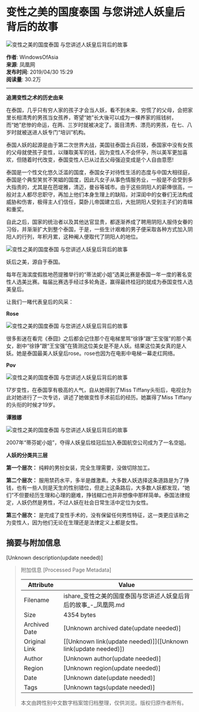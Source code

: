 # 变性之美的国度泰国 与您讲述人妖皇后背后的故事

![变性之美的国度泰国 与您讲述人妖皇后背后的故事](http://e0.ifengimg.com/05/2019/0430/118C2D6AC9845438C01C3EBF239C6A4E86322FB8_size24_w640_h478.jpeg)

**作者**: WindowsOfAsia  
**来源**: 凤凰网  
**发布时间**: 2019/04/30 15:29  
**阅读量**: 30.2万  

---

**追溯变性之术的历史由来**

在泰国，几乎只有穷人家的孩子才会当人妖，看不到未来、穷慌了的父母，会把家里长相清秀的男孩当女孩养，寄望“她”长大後可以成为一棵养家的摇钱树，而“她”悲惨的命运，在两、三岁时就被决定了。面目清秀、漂亮的男孩，在七、八岁时就被送进人妖专门“培训”机构。

泰国人妖的起源是由于第二次世界大战，美国驻泰国士兵召妓，泰国家中没有女孩的父母就使孩子变性，以赚取美军的钱，因为变性人不会怀孕，所以美军更加喜欢，但随着时代改变，泰国变性人已从过去父母强迫变成是个人自由意愿!

泰国是一个性文化悠久泛滥的国度，泰国女子对待性生活的态度与中国大相径庭，泰国是个典型笑贫不笑娼的国度，因此凡女子从事色情服务业，一般是不会受到多大指责的，尤其是在芭堤雅，清迈，曼谷等城市。由于这些阴阳人的薪俸很高，一般对主人都尽忠职守，再加上他们本身生理上的缺陷，对深闺中的女眷们无法构成威胁和伤害，极得主人们信任，莫卧儿帝国建立后，大批阴阳人受到主子们的青睐和重奖。

自此之后，国家的统治者以及其他达官显贵，都逐渐养成了聘用阴阳人服侍女眷的习俗，并渐渐扩大到整个泰国，于是，一些生计艰难的男子便采取各种方式加入阴阳人的行列，年积月累，这种阉人便取代了阴阳人的地位。

![变性之美的国度泰国 与您讲述人妖皇后背后的故事](http://e0.ifengimg.com/11/2019/0430/08D79A2262BC3032BA17FC8A1B944EB0FF3A7D91_size58_w640_h424.jpeg)

妖后之美，源自于泰国。

每年在海滨度假胜地芭提雅举行的“蒂法妮小姐”选美比赛是泰国一年一度的著名变性人选美比赛。每届比赛选手经过多轮角逐，赢得最终桂冠的就成为泰国变性人选美皇后。

让我们一睹代表皇后的风采：

**Rose**

![变性之美的国度泰国 与您讲述人妖皇后背后的故事](http://e0.ifengimg.com/01/2019/0430/397B6055AC7D637D44423C3DBDD072EDA3A3A51A_size33_w419_h525.jpeg)

很多影迷在看完《泰囧》之后都会记住那个在电梯里骂“徐铮”跟“王宝强”的那个美女，剧中“徐铮”跟“王宝强”在猜测这位美女是不是人妖。结果这位美女真的是人妖。她是泰国最美人妖皇后rose。rose也因为在电影中电梯一幕走红网络。

**Pov**

![变性之美的国度泰国 与您讲述人妖皇后背后的故事](http://e0.ifengimg.com/11/2019/0430/03BEF729FBC68D04F23F1A7A2D042164B6636606_size26_w504_h452.jpeg)

17岁变性，在泰国享有极高的人气，自从她得到了Miss Tiffany头衔后，电视台为此对她进行了一次专访，讲述了她做变性手术前后的经历。她赢得了Miss Tiffany的头衔的时候才19岁。

**谭雅娜**

![变性之美的国度泰国 与您讲述人妖皇后背后的故事](http://e0.ifengimg.com/08/2019/0430/86F28B3D50C9D269C8E59BE2E6A526B82CF6EAEF_size23_w640_h410.jpeg)

2007年“蒂芬妮小姐”，夺得人妖皇后桂冠后加入泰国航空公司成为了一名空姐。

**人妖的分类共三层**

**第一个层次：** 纯粹的男扮女装，完全生理需要，没做切除加工。

**第二个层次：** 服用禁药水平，多半是雌激素。大多数人妖选择这条道路是为了挣钱，也有一些人则是天生的性别错位，但走上这条路后，大多数人妖都发现，“她们”不但要经历生理和心理的磨难，挣钱糊口也并非想像中那样简单。泰国法律规定，人妖仍然是男性，不过人妖在社会日常生活中定位为女性。

**第三个层次：** 是完成了变性手术的，没有保留任何男性特征，这一类更应该称之为变性人，因为他们无论在生理还是法律定义上都是女性。

## 摘要与附加信息

<!-- tcd_abstract -->
[Unknown description(update needed)]
<!-- tcd_abstract_end -->

> 附加信息 [Processed Page Metadata]
>
> | Attribute       | Value                                  |
> |-----------------|----------------------------------------|
> | Filename        | ishare_变性之美的国度泰国与您讲述人妖皇后背后的故事_-_凤凰网.md                             |
> | Size            | 4354 bytes                           |
> | Archived Date   | [Unknown archived date(update needed)]                             |
> | Original Link   | [[Unknown link(update needed)]]([Unknown link(update needed)])                       |
> | Author          | [Unknown author(update needed)]                               |
> | Region          | [Unknown region(update needed)]                               |
> | Date            | [Unknown date(update needed)]                                 |
> | Tags            | [Unknown tags(update needed)]                                 |
>
> 本文由跨性别中文数字档案馆归档整理，仅供浏览。版权归原作者所有。
>